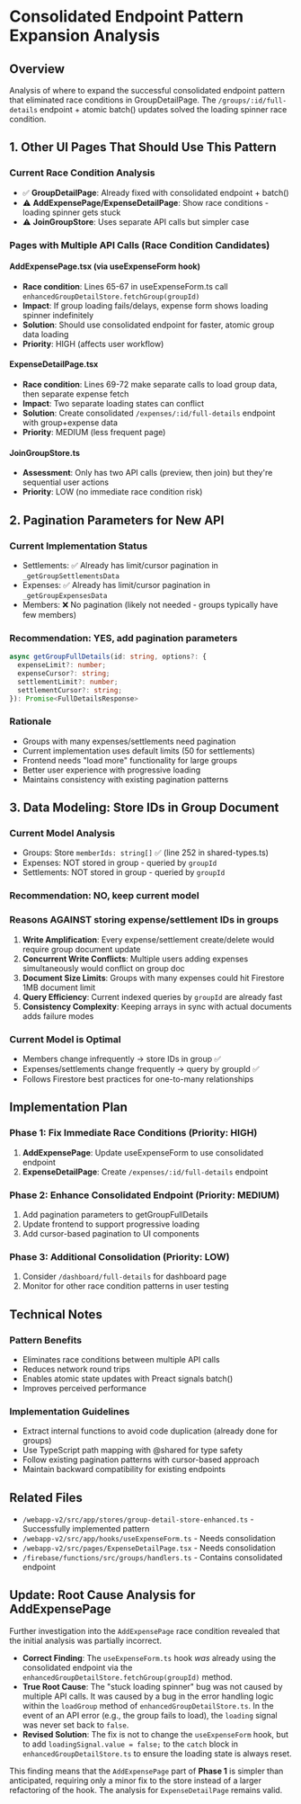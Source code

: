 # Consolidated Endpoint Pattern Expansion Analysis

## Overview

Analysis of where to expand the successful consolidated endpoint pattern that eliminated race conditions in GroupDetailPage. The `/groups/:id/full-details` endpoint + atomic batch() updates solved the loading spinner race condition.

## 1. Other UI Pages That Should Use This Pattern

### Current Race Condition Analysis
- ✅ **GroupDetailPage**: Already fixed with consolidated endpoint + batch()
- ⚠️ **AddExpensePage/ExpenseDetailPage**: Show race conditions - loading spinner gets stuck
- ⚠️ **JoinGroupStore**: Uses separate API calls but simpler case

### Pages with Multiple API Calls (Race Condition Candidates)

#### AddExpensePage.tsx (via useExpenseForm hook)
- **Race condition**: Lines 65-67 in useExpenseForm.ts call `enhancedGroupDetailStore.fetchGroup(groupId)` 
- **Impact**: If group loading fails/delays, expense form shows loading spinner indefinitely
- **Solution**: Should use consolidated endpoint for faster, atomic group data loading
- **Priority**: HIGH (affects user workflow)

#### ExpenseDetailPage.tsx  
- **Race condition**: Lines 69-72 make separate calls to load group data, then separate expense fetch
- **Impact**: Two separate loading states can conflict
- **Solution**: Create consolidated `/expenses/:id/full-details` endpoint with group+expense data
- **Priority**: MEDIUM (less frequent page)

#### JoinGroupStore.ts
- **Assessment**: Only has two API calls (preview, then join) but they're sequential user actions
- **Priority**: LOW (no immediate race condition risk)

## 2. Pagination Parameters for New API

### Current Implementation Status
- Settlements: ✅ Already has limit/cursor pagination in `_getGroupSettlementsData`
- Expenses: ✅ Already has limit/cursor pagination in `_getGroupExpensesData` 
- Members: ❌ No pagination (likely not needed - groups typically have few members)

### Recommendation: YES, add pagination parameters

```typescript
async getGroupFullDetails(id: string, options?: {
  expenseLimit?: number;
  expenseCursor?: string;  
  settlementLimit?: number;
  settlementCursor?: string;
}): Promise<FullDetailsResponse>
```

### Rationale
- Groups with many expenses/settlements need pagination
- Current implementation uses default limits (50 for settlements)
- Frontend needs "load more" functionality for large groups
- Better user experience with progressive loading
- Maintains consistency with existing pagination patterns

## 3. Data Modeling: Store IDs in Group Document

### Current Model Analysis
- Groups: Store `memberIds: string[]` ✅ (line 252 in shared-types.ts)
- Expenses: NOT stored in group - queried by `groupId` 
- Settlements: NOT stored in group - queried by `groupId`

### Recommendation: NO, keep current model

### Reasons AGAINST storing expense/settlement IDs in groups

1. **Write Amplification**: Every expense/settlement create/delete would require group document update
2. **Concurrent Write Conflicts**: Multiple users adding expenses simultaneously would conflict on group doc
3. **Document Size Limits**: Groups with many expenses could hit Firestore 1MB document limit
4. **Query Efficiency**: Current indexed queries by `groupId` are already fast
5. **Consistency Complexity**: Keeping arrays in sync with actual documents adds failure modes

### Current Model is Optimal
- Members change infrequently → store IDs in group ✅
- Expenses/settlements change frequently → query by groupId ✅  
- Follows Firestore best practices for one-to-many relationships

## Implementation Plan

### Phase 1: Fix Immediate Race Conditions (Priority: HIGH)
1. **AddExpensePage**: Update useExpenseForm to use consolidated endpoint
2. **ExpenseDetailPage**: Create `/expenses/:id/full-details` endpoint

### Phase 2: Enhance Consolidated Endpoint (Priority: MEDIUM)
1. Add pagination parameters to getGroupFullDetails
2. Update frontend to support progressive loading
3. Add cursor-based pagination to UI components

### Phase 3: Additional Consolidation (Priority: LOW)
1. Consider `/dashboard/full-details` for dashboard page
2. Monitor for other race condition patterns in user testing

## Technical Notes

### Pattern Benefits
- Eliminates race conditions between multiple API calls
- Reduces network round trips
- Enables atomic state updates with Preact signals batch()
- Improves perceived performance

### Implementation Guidelines
- Extract internal functions to avoid code duplication (already done for groups)
- Use TypeScript path mapping with @shared for type safety
- Follow existing pagination patterns with cursor-based approach
- Maintain backward compatibility for existing endpoints

## Related Files
- `/webapp-v2/src/app/stores/group-detail-store-enhanced.ts` - Successfully implemented pattern
- `/webapp-v2/src/app/hooks/useExpenseForm.ts` - Needs consolidation
- `/webapp-v2/src/pages/ExpenseDetailPage.tsx` - Needs consolidation
- `/firebase/functions/src/groups/handlers.ts` - Contains consolidated endpoint

## Update: Root Cause Analysis for AddExpensePage

Further investigation into the `AddExpensePage` race condition revealed that the initial analysis was partially incorrect.

- **Correct Finding**: The `useExpenseForm.ts` hook *was* already using the consolidated endpoint via the `enhancedGroupDetailStore.fetchGroup(groupId)` method.
- **True Root Cause**: The "stuck loading spinner" bug was not caused by multiple API calls. It was caused by a bug in the error handling logic within the `loadGroup` method of `enhancedGroupDetailStore.ts`. In the event of an API error (e.g., the group fails to load), the `loading` signal was never set back to `false`.
- **Revised Solution**: The fix is not to change the `useExpenseForm` hook, but to add `loadingSignal.value = false;` to the `catch` block in `enhancedGroupDetailStore.ts` to ensure the loading state is always reset.

This finding means that the `AddExpensePage` part of **Phase 1** is simpler than anticipated, requiring only a minor fix to the store instead of a larger refactoring of the hook. The analysis for `ExpenseDetailPage` remains valid.
